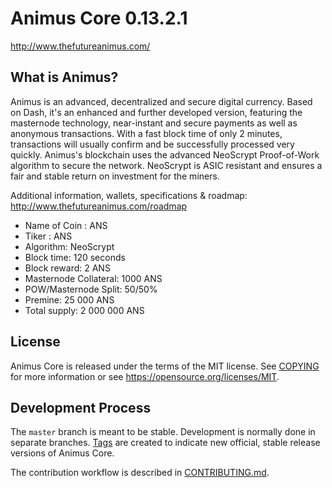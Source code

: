 Animus Core 0.13.2.1
===============================

http://www.thefutureanimus.com/

What is Animus?
----------------

Animus is an advanced, decentralized and secure digital currency.
Based on Dash, it's an enhanced and further developed version, featuring the masternode technology,
near-instant and secure payments as well as anonymous transactions.
With a fast block time of only 2 minutes, transactions will usually confirm and be successfully
processed very quickly. Animus's blockchain uses the advanced NeoScrypt Proof-of-Work algorithm to
secure the network. NeoScrypt is ASIC resistant and ensures a fair and stable return on investment
for the miners.

Additional information, wallets, specifications & roadmap: http://www.thefutureanimus.com/roadmap

- Name of Coin : ANS
- Tiker : ANS
- Algorithm: NeoScrypt
- Block time: 120 seconds
- Block reward: 2 ANS
- Masternode Collateral: 1000 ANS
- POW/Masternode Split: 50/50%
- Premine: 25 000 ANS
- Total supply: 2 000 000 ANS


License
-------

Animus Core is released under the terms of the MIT license. See [COPYING](COPYING) for more
information or see https://opensource.org/licenses/MIT.


Development Process
-------------------

The `master` branch is meant to be stable. Development is normally done in separate branches.
[Tags](https://github.com/animuscoin/animus/tags) are created to indicate new official,
stable release versions of Animus Core.

The contribution workflow is described in [CONTRIBUTING.md](CONTRIBUTING.md).
